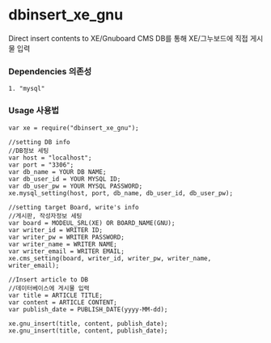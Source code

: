 # dbinsert_xe_gnu
Direct insert contents to XE/Gnuboard CMS
DB를 통해 XE/그누보드에 직접 게시물 입력

### Dependencies 의존성
    1. "mysql"

### Usage 사용법
    var xe = require("dbinsert_xe_gnu");

    //setting DB info
    //DB정보 세팅
    var host = "localhost";
    var port = "3306";
    var db_name = YOUR DB NAME;
    var db_user_id = YOUR MYSQL ID;
    var db_user_pw = YOUR MYSQL PASSWORD;
    xe.mysql_setting(host, port, db_name, db_user_id, db_user_pw);

    //setting target Board, write's info
    //게시판, 작성자정보 세팅
    var board = MODEUL_SRL(XE) OR BOARD_NAME(GNU);
    var writer_id = WRITER ID;
    var writer_pw = WRITER PASSWORD;
    var writer_name = WRITER NAME;
    var writer_email = WRITER EMAIL;
    xe.cms_setting(board, writer_id, writer_pw, writer_name, writer_email);

    //Insert article to DB
    //데이터베이스에 게시물 입력
    var title = ARTICLE TITLE;
    var content = ARTICLE CONTENT;
    var publish_date = PUBLISH_DATE(yyyy-MM-dd);

    xe.gnu_insert(title, content, publish_date);
    xe.gnu_insert(title, content, publish_date);

